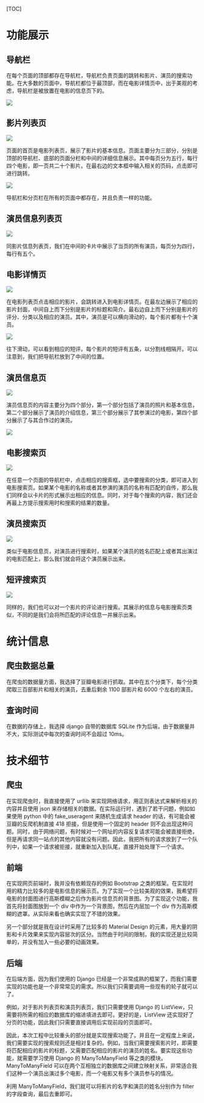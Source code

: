 [TOC]

# 功能展示

## 导航栏

在每个页面的顶部都存在导航栏，导航栏负责页面的跳转和影片、演员的搜索功能。在大多数的页面中，导航栏都位于最顶部，而在电影详情页中，出于美观的考虑，导航栏是被放置在电影的信息页下的。

![](./image/3.png)

## 影片列表页

![](./image/1.png)

页面的首页是电影列表页，展示了影片的基本信息。页面主要分为三部分，分别是顶部的导航栏、底部的页面分栏和中间的详细信息展示。其中每页分为五行，每行四个电影，即一页共二十个影片。在最右边的文本框中输入相关的页码，点击即可进行跳转。

![](./image/2.png)

导航栏和分页栏在所有的页面中都存在，并且负责一样的功能。

## 演员信息列表页

![](./image/4.png)

同影片信息列表页，我们在中间的卡片中展示了当页的所有演员，每页分为四行，每行有五个。

## 电影详情页

![](./image/5.png)

在电影列表页点击相应的影片，会跳转进入到电影详情页。在最左边展示了相应的影片封面，中间自上而下分别是影片的标题和简介。最右边自上而下分别是影片的评分、分类以及相应的演员。其中，演员是可以横向滑动的，每个影片都有十个演员。

![](./image/6.png)

往下滑动，可以看到相应的短评。每个影片的短评有五条，以分割线相隔开。可以注意到，我们把导航栏放到了中间的位置。

## 演员信息页

![](./image/7.png)

演员信息页的内容主要分为四个部分，第一个部分包括了演员的照片和基本信息，第二个部分展示了演员的介绍信息，第三个部分展示了其参演过的电影，第四个部分展示了与其合作过的演员。

![](./image/8.png)

## 电影搜索页

![](./image/9.png)

在任意一个页面的导航栏中，点击相应的搜索框，选中要搜索的分类，即可进入到电影搜索页。如果某个电影的名称或者其参演的演员的名称有匹配的自传，那么我们同样会以卡片的形式展示出相应的信息。同时，对于每个搜索的内容，我们还会再最上方提示搜索用时和搜索的结果的数量。

## 演员搜索页

![](./image/10.png)

类似于电影信息页，对演员进行搜索时，如果某个演员的姓名匹配上或者其出演过的电影匹配上，那么我们就会将这个演员展示出来。

## 短评搜索页

![](./image/11.png)

同样的，我们也可以对一个影片的评论进行搜索。其展示的信息与电影搜索页类似，不同的是我们会将所匹配的评论信息一并展示出来。

# 统计信息

## 爬虫数据总量

在爬虫的数据量方面，我选择了豆瓣电影进行抓取。其中在五个分类下，每个分类爬取三百部影片和相关的演员，去重后剩余  1100 部影片和 6000 个左右的演员。

## 查询时间

在数据的存储上，我选择 django 自带的数据库 SQLite 作为后端，由于数据量并不大，实际测试中每次的查询时间不会超过 10ms。

# 技术细节

## 爬虫

在实现爬虫时，我直接使用了 urllib 来实现网络请求，用正则表达式来解析相关的内容并且使用 json 来存储相关的数据。在实际运行时，遇到了若干问题，例如如果使用 python 中的 fake_useragent 来随机生成请求 header 的话，有可能会被豆瓣的反爬机制直接 418 拒接，但是使用一个固定的 header 则不会出现这种问题。同时，由于网络问题，有时候对一个网址的内容反复请求可能会被直接拒绝，但是再请求同一站点的其他内容就没有问题。因此，我把所有的请求放到了一个队列中，如果一个请求被拒接，就重新加入到队尾，直接开始处理下一个请求。

## 前端

在实现网页前端时，我并没有依赖现存的例如 Bootstrap 之类的框架。在实现时用的精力比较多的是电影信息的展示页。为了实现一个比较美观的效果，我希望将电影的封面图进行高斯模糊之后作为影片信息页的背景图。为了实现这个功能，我首先将封面图放到一个 div 中作为一个背景图，然后在内层加一个 div 作为高斯模糊的遮罩。从实际来看也确实实现了不错的效果。

另一个部分就是我在设计时采用了比较多的 Material Design 的元素，用大量的阴影和卡片效果来实现内容层次的区分。当然由于时间的限制，我的实现还是比较简单的，并没有加入一些必要的动画效果。

## 后端

在后端方面，因为我们使用的 Django 已经是一个非常成熟的框架了，而我们需要实现的功能也是一个非常常见的需求。所以我们只需要调用一些现有的轮子就可以了。

例如，对于影片列表页和演员列表页，我们只需要使用 Django 的 ListView，只需要将所需的相应的数据库的缩进填进去即可。更好的是，ListView 还实现好了分页的功能，因此我们只需要直接调用后实现前段的页面即可。

因此，本次工程中比较重头的部分就是实现搜索功能了。并且在一定程度上来说，我们需要实现的搜索规则还是相对复杂的。例如，当我们需要搜索影片时，即需要将匹配相应的影片的标题，又需要匹配相应的影片的演员的姓名。要实现这些功能，就需要学习使用 Django 的 ManyToManyField 等之类的模块。ManyToManyField 可以在两个互相独立的数据库之间建立映射关系，非常适合我们这种一个演员出演过多个电影，而一个电影又有多个演员参与的情况。

利用 ManyToManyField，我们就可以将影片的名字和演员的姓名分别作为 filter 的字段查询，最后去重即可。

